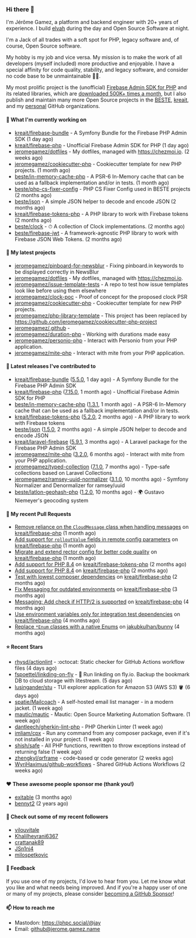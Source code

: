 ### Hi there 👋

I'm Jérôme Gamez, a platform and backend engineer with 20+ years of experience.
I build [elvah](https://www.elvah.de) during the day and Open Source Software
at night.

I'm a Jack of all trades with a soft spot for PHP, legacy software and,
of course, Open Source software.

My hobby is my job and vice versa. My mission is to make the work of all
developers (myself included) more productive and enjoyable.
I have a special affinity for code quality, stability, and legacy software,
and consider no code base to be unmaintainable 💪🏻.

My most prolific project is the (unofficial)
[Firebase Admin SDK for PHP](https://github.com/kreait/firebase-php) and its
related libraries, which are
[downloaded 500K+ times a month](https://packagist.org/packages/kreait/firebase-php/stats), but I also publish and maintain many more Open Source
projects in the [BESTE](https://github.com/beste),
[kreait](https://github.com/kreait), and my
[personal](https://github.com/jeromegamez) GitHub organizations.

#### 👷 What I'm currently working on

- [kreait/firebase-bundle](https://github.com/kreait/firebase-bundle) - A Symfony Bundle for the Firebase PHP Admin SDK (1 day ago)
- [kreait/firebase-php](https://github.com/kreait/firebase-php) - Unofficial Firebase Admin SDK for PHP (1 day ago)
- [jeromegamez/dotfiles](https://github.com/jeromegamez/dotfiles) - My dotfiles, managed with https://chezmoi.io. (2 weeks ago)
- [jeromegamez/cookiecutter-php](https://github.com/jeromegamez/cookiecutter-php) - Cookiecutter template for new PHP projects. (1 month ago)
- [beste/in-memory-cache-php](https://github.com/beste/in-memory-cache-php) - A PSR-6 In-Memory cache that can be used as a fallback implementation and/or in tests. (1 month ago)
- [beste/php-cs-fixer-config](https://github.com/beste/php-cs-fixer-config) - PHP CS Fixer Config used in BESTE projects (2 months ago)
- [beste/json](https://github.com/beste/json) - A simple JSON helper to decode and encode JSON (2 months ago)
- [kreait/firebase-tokens-php](https://github.com/kreait/firebase-tokens-php) - A PHP library to work with Firebase tokens (2 months ago)
- [beste/clock](https://github.com/beste/clock) - ⏱ A collection of Clock implementations. (2 months ago)
- [beste/firebase-jwt](https://github.com/beste/firebase-jwt) - A framework-agnostic PHP library to work with Firebase JSON Web Tokens. (2 months ago)

#### 🌱 My latest projects

- [jeromegamez/pinboard-for-newsblur](https://github.com/jeromegamez/pinboard-for-newsblur) - Fixing pinboard.in keywords to be displayed correctly in NewsBlur
- [jeromegamez/dotfiles](https://github.com/jeromegamez/dotfiles) - My dotfiles, managed with https://chezmoi.io.
- [jeromegamez/issue-template-tests](https://github.com/jeromegamez/issue-template-tests) - A repo to test how issue templates look like before using them elsewhere
- [jeromegamez/clock-poc](https://github.com/jeromegamez/clock-poc) - Proof of concept for the proposed clock PSR
- [jeromegamez/cookiecutter-php](https://github.com/jeromegamez/cookiecutter-php) - Cookiecutter template for new PHP projects.
- [jeromegamez/php-library-template](https://github.com/jeromegamez/php-library-template) - This project has been replaced by https://github.com/jeromegamez/cookiecutter-php-project
- [jeromegamez/.github](https://github.com/jeromegamez/.github) - 
- [jeromegamez/duration-php](https://github.com/jeromegamez/duration-php) - Working with durations made easy
- [jeromegamez/personio-php](https://github.com/jeromegamez/personio-php) - Interact with Personio from your PHP application.
- [jeromegamez/mite-php](https://github.com/jeromegamez/mite-php) - Interact with mite from your PHP application.

#### 🔭 Latest releases I've contributed to

- [kreait/firebase-bundle](https://github.com/kreait/firebase-bundle) ([5.5.0](https://github.com/kreait/firebase-bundle/releases/tag/5.5.0), 1 day ago) - A Symfony Bundle for the Firebase PHP Admin SDK
- [kreait/firebase-php](https://github.com/kreait/firebase-php) ([7.15.0](https://github.com/kreait/firebase-php/releases/tag/7.15.0), 1 month ago) - Unofficial Firebase Admin SDK for PHP
- [beste/in-memory-cache-php](https://github.com/beste/in-memory-cache-php) ([1.3.1](https://github.com/beste/in-memory-cache-php/releases/tag/1.3.1), 1 month ago) - A PSR-6 In-Memory cache that can be used as a fallback implementation and/or in tests.
- [kreait/firebase-tokens-php](https://github.com/kreait/firebase-tokens-php) ([5.2.0](https://github.com/kreait/firebase-tokens-php/releases/tag/5.2.0), 2 months ago) - A PHP library to work with Firebase tokens
- [beste/json](https://github.com/beste/json) ([1.5.0](https://github.com/beste/json/releases/tag/1.5.0), 2 months ago) - A simple JSON helper to decode and encode JSON
- [kreait/laravel-firebase](https://github.com/kreait/laravel-firebase) ([5.9.1](https://github.com/kreait/laravel-firebase/releases/tag/5.9.1), 3 months ago) - A Laravel package for the Firebase PHP Admin SDK
- [jeromegamez/mite-php](https://github.com/jeromegamez/mite-php) ([3.2.0](https://github.com/jeromegamez/mite-php/releases/tag/3.2.0), 6 months ago) - Interact with mite from your PHP application.
- [jeromegamez/typed-collection](https://github.com/jeromegamez/typed-collection) ([7.1.0](https://github.com/jeromegamez/typed-collection/releases/tag/7.1.0), 7 months ago) - Type-safe collections based on Laravel Collections
- [jeromegamez/ramsey-uuid-normalizer](https://github.com/jeromegamez/ramsey-uuid-normalizer) ([3.1.0](https://github.com/jeromegamez/ramsey-uuid-normalizer/releases/tag/3.1.0), 10 months ago) - Symfony Normalizer and Denormalizer for ramsey/uuid
- [beste/latlon-geohash-php](https://github.com/beste/latlon-geohash-php) ([1.2.0](https://github.com/beste/latlon-geohash-php/releases/tag/1.2.0), 10 months ago) - 🌍 Gustavo Niemeyer&#39;s geocoding system

#### 🔨 My recent Pull Requests

- [Remove reliance on the `CloudMessage` class when handling messages](https://github.com/kreait/firebase-php/pull/934) on [kreait/firebase-php](https://github.com/kreait/firebase-php) (1 month ago)
- [Add support for `rolloutValue` fields in remote config parameters](https://github.com/kreait/firebase-php/pull/927) on [kreait/firebase-php](https://github.com/kreait/firebase-php) (1 month ago)
- [Migrate and extend rector config for better code quality](https://github.com/kreait/firebase-php/pull/921) on [kreait/firebase-php](https://github.com/kreait/firebase-php) (1 month ago)
- [Add support for PHP 8.4](https://github.com/kreait/firebase-tokens-php/pull/61) on [kreait/firebase-tokens-php](https://github.com/kreait/firebase-tokens-php) (2 months ago)
- [Add support for PHP 8.4](https://github.com/kreait/firebase-php/pull/920) on [kreait/firebase-php](https://github.com/kreait/firebase-php) (2 months ago)
- [Test with lowest composer dependencies](https://github.com/kreait/firebase-php/pull/913) on [kreait/firebase-php](https://github.com/kreait/firebase-php) (2 months ago)
- [Fix Messaging for outdated environments](https://github.com/kreait/firebase-php/pull/908) on [kreait/firebase-php](https://github.com/kreait/firebase-php) (3 months ago)
- [Messaging: Add check if HTTP/2 is supported](https://github.com/kreait/firebase-php/pull/903) on [kreait/firebase-php](https://github.com/kreait/firebase-php) (4 months ago)
- [Use environment variables only for integration test dependencies](https://github.com/kreait/firebase-php/pull/901) on [kreait/firebase-php](https://github.com/kreait/firebase-php) (4 months ago)
- [Replace `*Enum` classes with a native Enums](https://github.com/jakubkulhan/bunny/pull/154) on [jakubkulhan/bunny](https://github.com/jakubkulhan/bunny) (4 months ago)

#### ⭐ Recent Stars

- [rhysd/actionlint](https://github.com/rhysd/actionlint) - :octocat: Static checker for GitHub Actions workflow files (4 days ago)
- [fspoettel/linkding-on-fly](https://github.com/fspoettel/linkding-on-fly) - 🔖 Run linkding on fly.io. Backup the bookmark DB to cloud storage with litestream. (5 days ago)
- [lusingander/stu](https://github.com/lusingander/stu) - TUI explorer application for Amazon S3 (AWS S3) 🪣 (6 days ago)
- [spatie/Mailcoach](https://github.com/spatie/Mailcoach) - A self-hosted email list manager - in a modern jacket. (1 week ago)
- [mautic/mautic](https://github.com/mautic/mautic) - Mautic: Open Source Marketing Automation Software. (1 week ago)
- [dantleech/gherkin-lint-php](https://github.com/dantleech/gherkin-lint-php) - PHP Gherkin Linter (1 week ago)
- [imliam/cpx](https://github.com/imliam/cpx) - Run any command from any composer package, even if it&#39;s not installed in your project. (1 week ago)
- [shish/safe](https://github.com/shish/safe) - All PHP functions, rewritten to throw exceptions instead of returning false (1 week ago)
- [zhengkyl/qrframe](https://github.com/zhengkyl/qrframe) - code-based qr code generator (2 weeks ago)
- [WyriHaximus/github-workflows](https://github.com/WyriHaximus/github-workflows) - Shared GitHub Actions Workflows (2 weeks ago)

#### ❤️ These awesome people sponsor me (thank you!)

- [exitable](https://github.com/exitable) (3 months ago)
- [bennyt2](https://github.com/bennyt2) (2 years ago)

#### 👯 Check out some of my recent followers

- [vilouvitale](https://github.com/vilouvitale)
- [Khalilheyrani6367](https://github.com/Khalilheyrani6367)
- [crattanak89](https://github.com/crattanak89)
- [JSn1nj4](https://github.com/JSn1nj4)
- [milospetkovic](https://github.com/milospetkovic)

#### 💬 Feedback

If you use one of my projects, I'd love to hear from you. Let me know what you
like and what needs being improved. And if you're a happy user of one or
many of my projects, please consider
[becoming a GitHub Sponsor](https://github.com/sponsors/jeromegamez)!

#### 📫 How to reach me

- Mastodon: https://phpc.social/@jay
- Email: github@jerome.gamez.name
